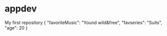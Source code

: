 # appdev
My first repository
{
  "favoriteMusic": "Yound wild&free",
  "favseries": "Suits",
  "age": 20
}
